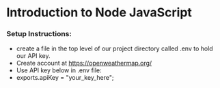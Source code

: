 # Introduction to Node JavaScript

### Setup Instructions:
* create a file in the top level of our project directory called .env to hold our API key.
* Create account at https://openweathermap.org/
* Use API key below in .env file:
* exports.apiKey = "your_key_here";
